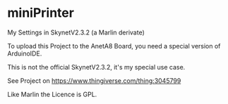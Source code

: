 # miniPrinter
My Settings in SkynetV2.3.2 (a Marlin derivate)


To upload this Project to the AnetA8 Board, you need a special version of ArduinoIDE.

This is not the official SkynetV2.3.2, it's my special use case.

See Project on https://www.thingiverse.com/thing:3045799

Like Marlin the Licence is GPL.

